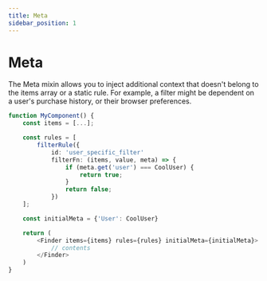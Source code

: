 ```yaml
---
title: Meta
sidebar_position: 1
---
```


# Meta

The Meta mixin allows you to inject additional context that doesn't belong to the items array or a static rule. For example, a filter might be dependent on a user's purchase history, or their browser preferences.

```ts
function MyComponent() {
    const items = [...];

    const rules = [
        filterRule({
            id: 'user_specific_filter'
            filterFn: (items, value, meta) => {
                if (meta.get('user') === CoolUser) {
                    return true;
                }
                return false;
            })
    ];

    const initialMeta = {'User': CoolUser}

    return (
        <Finder items={items} rules={rules} initialMeta={initialMeta}>
            // contents
        </Finder>
    )
}
```
